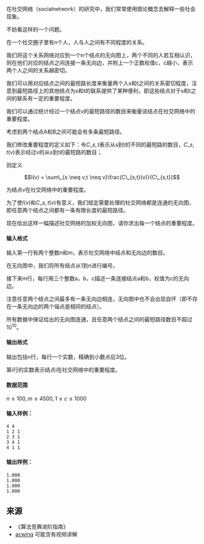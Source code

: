 在社交网络（socialnetwork）的研究中，我们常常使用图论概念去解释一些社会现象。

不妨看这样的一个问题。

在一个社交圈子里有n个人，人与人之间有不同程度的关系。

我们将这个关系网络对应到一个n个结点的无向图上，两个不同的人若互相认识，则在他们对应的结点之间连接一条无向边，并附上一个正数权值c，c越小，表示两个人之间的关系越密切。

我们可以用对应结点之间的最短路长度来衡量两个人s和t之间的关系密切程度，注意到最短路径上的其他结点为s和t的联系提供了某种便利，即这些结点对于s和t之间的联系有一定的重要程度。

我们可以通过统计经过一个结点v的最短路径的数目来衡量该结点在社交网络中的重要程度。

考虑到两个结点A和B之间可能会有多条最短路径。

我们修改重要程度的定义如下：令$C\_{s,t}$表示从s到t的不同的最短路的数目，$C\_{s,t}(v)$表示经过v的从s到t的最短路的数目；

则定义

$$I(v) = \sum\_{s \neq v,t \neq v}\frac{C\_{s,t}(v)}{C\_{s,t}}$$

为结点v在社交网络中的重要程度。

为了使$I(v)$和$C\_{s,t}(v)$有意义，我们规定需要处理的社交网络都是连通的无向图，即任意两个结点之间都有一条有限长度的最短路径。

现在给出这样一幅描述社交网络的加权无向图，请你求出每一个结点的重要程度。

#### 输入格式

输入第一行有两个整数n和m，表示社交网络中结点和无向边的数目。

在无向图中，我们将所有结点从1到n进行编号。

接下来m行，每行用三个整数a，b，c描述一条连接结点a和b，权值为c的无向边。

注意任意两个结点之间最多有一条无向边相连，无向图中也不会出现自环（即不存在一条无向边的两个端点是相同的结点）。

所有数据中保证给出的无向图连通，且任意两个结点之间的最短路径数目不超过 $10^{10}$。

#### 输出格式

输出包括n行，每行一个实数，精确到小数点后3位。

第i行的实数表示结点i在社交网络中的重要程度。

#### 数据范围

$n \le 100, m \le 4500,1 \le c \le 1000$

#### 输入样例：

```
4 4
1 2 1
2 3 1
3 4 1
4 1 1
```

#### 输出样例：

```
1.000
1.000
1.000
1.000
```

## 来源 
- 《算法竞赛进阶指南》
- [acwing](https://www.acwing.com/problem/content/388/) 可能含有视频讲解